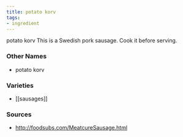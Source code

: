 ```yaml
---
title: potato korv
tags:
- ingredient
---
```

potato korv This is a Swedish pork sausage. Cook it before serving.

### Other Names

* potato korv

### Varieties

* [[sausages]]

### Sources
* http://foodsubs.com/MeatcureSausage.html
